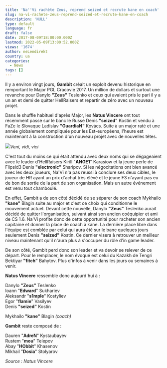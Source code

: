 ```yaml
---
title: 'Na''Vi rachète Zeus, reprend seized et recrute kane en coach'
slug: na-vi-rachete-zeus-reprend-seized-et-recrute-kane-en-coach
description: 'NULL'
type: default
language: fr
draft: false
date: 2017-08-09T18:00:00.000Z
lastmod: 2022-05-09T13:00:52.000Z
views: '1674'
author: neLendirekt
country: ua
categories:
  - News
tags: []
---
```

Il y a environ vingt jours, **Gambit** créait un exploit devenu historique en remportant le Major PGL Cracovie 2017\. Un million de dollars et surtout une revanche pour Danylo **"Zeus"** Teslenko et ceux qui avaient pris le pari il y a un an et demi de quitter HellRaisers et repartir de zéro avec un nouveau projet. 

Dans le shuffle habituel d'après Major, les **Natus Vincere** ont tout récemment passé sur le banc le Russe Denis **"seized"** Kostin et vendu à FaZe le Slovaque Ladislav **"GuardiaN"** Kovács. Suite à un major raté et une année globalement compliquée pour les Est-européens, l'heure est maintenant à la construction d'un nouveau projet avec de nouvelles têtes.

![](/storage/images/598b2b4b29d75_15008367515637jpeg.jpeg)_Veni, vidi, vici_

C'est tout du moins ce qui était attendu avec deux noms qui se dégageaient avec le leader d'HellRaisers Kirill "**ANGE1**" Karasiow et la jeune perle de Flipsid3 Denis **"electronic"** Sharipov. Si les négocitations ont bien avancé avec les deux joueurs, Na'Vi n'a pas reussi à conclure ses deux cibles, le joueur de HR ayant un prix d'achat très élévé et le jeune F3 n'ayant pas eu de bon de sortie de la part de son organisation. Mais un autre événement est venu tout chamboulé.

En effet, Gambit a de son côté décidé de se séparer de son coach Mykhailo **"kane"** Blagin suite au major et c'est ce choix qui conditionne le mouvement actuel. Devant cette nouvelle, Danylo **"Zeus"** Teslenko aurait décidé de quitter l'organisation, suivant ainsi son ancien coéquipier et ami de CS 1.6\. Na'Vi profite donc de cette opportunité pour racheter son ancien capitaine et donner la place de coach à kane. La dernière place libre dans l'équipe est comblée par celui qui aura été sur le banc quelques jours seulement Denis **"seized"** Kostin. Ce dernier visera à retrouver un meilleur niveau maintenant qu'il n'aura plus à s'occuper du rôle d'in game leader.

De son côté, Gambit perd donc son leader et va devoir se relever de ce départ. Pour le remplacer, le nom évoqué est celui du Kazakh de Tengri Bektiyar **"fitch"** Bahytov. Plus d'infos à venir dans les jours ou semaines à venir.

**Natus Vincere** ressemble donc aujourd'hui à :

Danylo **"Zeus"** Teslenko  
Ioann "**Edward**" Sukhariev  
Aleksandr "**s1mple**" Kostyliev  
Egor "**flamie**" Vasilyev  
Denis **"seized"** Kostin

Mykhailo **"kane"** Blagin _(coach)_

**Gambit** reste composé de : 

Dauren "**AdreN**" Kystaubayev  
Rustem "**mou**" Telepov  
Abay "**HObbit**" Khasenov  
Mikhail "**Dosia**" Stolyarov

_Source : Natus Vincere_
